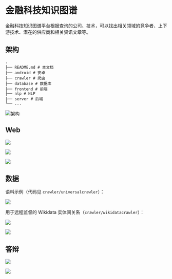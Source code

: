 # 金融科技知识图谱

金融科技知识图谱平台根据查询的公司、技术，可以找出相关领域的竞争者、上下游技术、潜在的供应商和相关资讯文章等。

## 架构

    .
    ├── README.md # 本文档
    ├── android # 安卓
    ├── crawler # 爬虫
    ├── database # 数据库
    ├── frontend # 前端
    ├── nlp # NLP
    ├── server # 后端
    └── ...

![架构](https://tva1.sinaimg.cn/large/006y8mN6ly1g6tjxjzeojj30o10b7dig.jpg)

## Web

![](https://tva1.sinaimg.cn/large/006y8mN6ly1g6tk0aychdj30o10dj135.jpg)

![](https://tva1.sinaimg.cn/large/006y8mN6ly1g6tk1efg0lj30o10djtle.jpg)

![](https://tva1.sinaimg.cn/large/006y8mN6ly1g6tk2kwwwwj30o10djjtb.jpg)

## 数据

语料示例（代码见 `crawler/universalcrawler`）：

![](https://tva1.sinaimg.cn/large/006y8mN6ly1g6tjsjwf16j30o104c7an.jpg)

用于远程监督的 Wikidata 实体间关系（`crawler/wikidatacrawler`）：

![](https://tva1.sinaimg.cn/large/006y8mN6ly1g6tjt8meo9j30o1093n3v.jpg)

![](https://tva1.sinaimg.cn/large/006y8mN6ly1g6thr7iktuj31dg0nh46s.jpg)

## 答辩

![](https://tva1.sinaimg.cn/large/006y8mN6ly1g6tjj46kmkj31400u0x5m.jpg)

![](https://tva1.sinaimg.cn/large/006y8mN6ly1g6tjjebgt8j31kz0u0b29.jpg)
